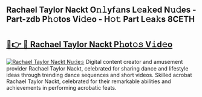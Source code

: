## Rachael Taylor Nackt O𝚗𝚕yf𝚊ns L𝚎a𝚔ed N𝚞𝚍es - Part-zdb P𝚑𝚘tos Vi𝚍𝚎o - H𝚘𝚝 Part L𝚎a𝚔s 8CETH

# <h2><a href="http://kfbtjh.oniu.top/?m=Rachael+Taylor+Nackt">🔗👉 🔴 Rachael Taylor Nackt P𝚑ot𝚘𝚜 V𝚒d𝚎o</a></h2>

[![Rachael Taylor Nackt Nu𝚍e𝚜](https://i.imgur.com/0qMVB7G.gif)](http://kfbtjh.oniu.top/?m=Rachael+Taylor+Nackt)
Digital content creator and amusement provider Rachael Taylor Nackt, celebrated for sharing dance and lifestyle ideas through trending dance sequences and short videos. Skilled acrobat Rachael Taylor Nackt, celebrated for their remarkable abilities and achievements in performing acrobatic feats.  
